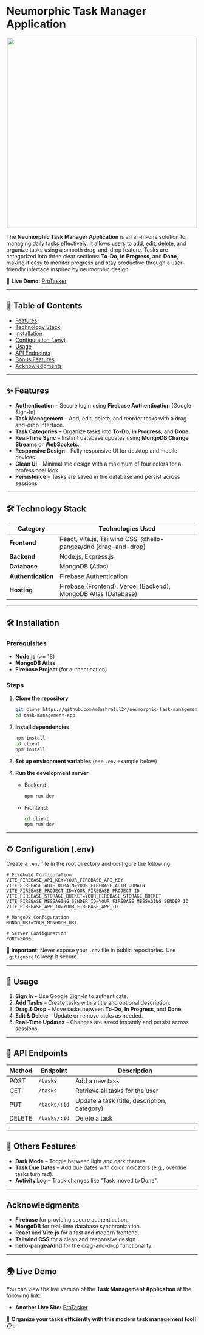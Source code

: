 # Neumorphic Task Manager Application

<div align="center">
  <img height="500" src="https://drive.google.com/uc?export=view&id=1BylRZzneKWSa1UiO_HUQ3DKvu1hTH9tK" />
</div>

The **Neumorphic Task Manager Application** is an all-in-one solution for managing daily tasks effectively. It allows users to add, edit, delete, and organize tasks using a smooth drag-and-drop feature. Tasks are categorized into three clear sections: **To-Do**, **In Progress**, and **Done**, making it easy to monitor progress and stay productive through a user-friendly interface inspired by neumorphic design.

🚀 **Live Demo:** [ProTasker](https://neumorphictaskmanager.web.app/)

---

## 📖 Table of Contents

- [Features](#features)
- [Technology Stack](#technology-stack)
- [Installation](#installation)
- [Configuration (.env)](#configuration-env)
- [Usage](#usage)
- [API Endpoints](#api-endpoints)
- [Bonus Features](#bonus-features)
- [Acknowledgments](#acknowledgments)

---

## ✨ Features

- **Authentication** – Secure login using **Firebase Authentication** (Google Sign-In).
- **Task Management** – Add, edit, delete, and reorder tasks with a drag-and-drop interface.
- **Task Categories** – Organize tasks into **To-Do**, **In Progress**, and **Done**.
- **Real-Time Sync** – Instant database updates using **MongoDB Change Streams** or **WebSockets**.
- **Responsive Design** – Fully responsive UI for desktop and mobile devices.
- **Clean UI** – Minimalistic design with a maximum of four colors for a professional look.
- **Persistence** – Tasks are saved in the database and persist across sessions.

---

## 🛠️ Technology Stack

| Category           | Technologies Used                                                 |
| ------------------ | ----------------------------------------------------------------- |
| **Frontend**       | React, Vite.js, Tailwind CSS, @hello-pangea/dnd (drag-and-drop) |
| **Backend**        | Node.js, Express.js                                               |
| **Database**       | MongoDB (Atlas)                                          |
| **Authentication** | Firebase Authentication                                           |                             |
| **Hosting**        | Firebase (Frontend), Vercel (Backend), MongoDB Atlas (Database)             |

---

## 🛠 Installation

### Prerequisites

- **Node.js** (>= 18)
- **MongoDB Atlas**
- **Firebase Project** (for authentication)

### Steps

1. **Clone the repository**

   ```sh
   git clone https://github.com/mdashraful24/neumorphic-task-management-app-client.git
   cd task-management-app
   ```

2. **Install dependencies**

   ```sh
   npm install
   cd client
   npm install
   ```

3. **Set up environment variables** (see `.env` example below)

4. **Run the development server**

   - Backend:
     ```sh
     npm run dev
     ```
   - Frontend:
     ```sh
     cd client
     npm run dev
     ```

---

## ⚙️ Configuration (.env)

Create a `.env` file in the root directory and configure the following:

```env
# Firebase Configuration
VITE_FIREBASE_API_KEY=YOUR_FIREBASE_API_KEY
VITE_FIREBASE_AUTH_DOMAIN=YOUR_FIREBASE_AUTH_DOMAIN
VITE_FIREBASE_PROJECT_ID=YOUR_FIREBASE_PROJECT_ID
VITE_FIREBASE_STORAGE_BUCKET=YOUR_FIREBASE_STORAGE_BUCKET
VITE_FIREBASE_MESSAGING_SENDER_ID=YOUR_FIREBASE_MESSAGING_SENDER_ID
VITE_FIREBASE_APP_ID=YOUR_FIREBASE_APP_ID

# MongoDB Configuration
MONGO_URI=YOUR_MONGODB_URI

# Server Configuration
PORT=5000
```

🚨 **Important:** Never expose your `.env` file in public repositories. Use `.gitignore` to keep it secure.

---

## 🚀 Usage

1. **Sign In** – Use Google Sign-In to authenticate.
2. **Add Tasks** – Create tasks with a title and optional description.
3. **Drag & Drop** – Move tasks between **To-Do**, **In Progress**, and **Done**.
4. **Edit & Delete** – Update or remove tasks as needed.
5. **Real-Time Updates** – Changes are saved instantly and persist across sessions.

---

## 📄 API Endpoints

| Method | Endpoint        | Description                          |
| ------ | --------------- | ------------------------------------ |
| POST   | `/tasks`        | Add a new task                       |
| GET    | `/tasks`        | Retrieve all tasks for the user      |
| PUT    | `/tasks/:id`    | Update a task (title, description, category) |
| DELETE | `/tasks/:id`    | Delete a task                        |

---

## 🎁 Others Features

- **Dark Mode** – Toggle between light and dark themes.
- **Task Due Dates** – Add due dates with color indicators (e.g., overdue tasks turn red).
- **Activity Log** – Track changes like "Task moved to Done".

---

## Acknowledgments

- **Firebase** for providing secure authentication.
- **MongoDB** for real-time database synchronization.
- **React** and **Vite.js** for a fast and modern frontend.
- **Tailwind CSS** for a clean and responsive design.
- **hello-pangea/dnd** for the drag-and-drop functionality.

---

## 🌍 Live Demo

You can view the live version of the **Task Management Application** at the following link:

- **Another Live Site:** [ProTasker](https://neumorphictaskmanager.firebaseapp.com/)

🚀 **Organize your tasks efficiently with this modern task management tool!** 📋✨
